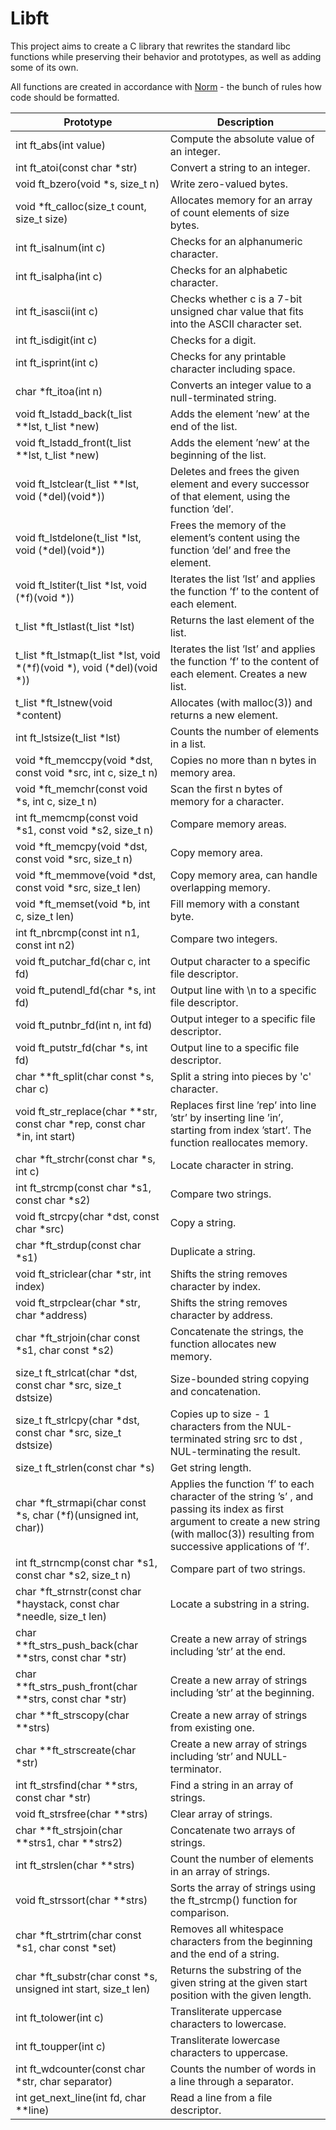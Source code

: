 # Libft

This project aims to create a C library that rewrites the standard libc functions while preserving their behavior and prototypes, as well as adding some of its own.

All functions are created in accordance with [Norm](https://github.com/42School/norminette) - the bunch of rules how code should be formatted.

| Prototype | Description |
| --------- | ----------- |
| int ft_abs(int value) | Compute the absolute value of an integer. |
| int ft_atoi(const char \*str) | Convert a string to an integer. |
| void ft_bzero(void \*s, size_t n) | Write zero-valued bytes. |
| void \*ft_calloc(size_t count, size_t size) | Allocates memory for an array of count elements of size bytes. |
| int ft_isalnum(int c) | Checks for an alphanumeric character. |
| int ft_isalpha(int c) | Checks for an alphabetic character. |
| int ft_isascii(int c) | Checks whether c is a 7-bit unsigned char value that fits into the ASCII character set. |
| int ft_isdigit(int c) | Checks for a digit. |
| int ft_isprint(int c) | Checks for any printable character including space. |
| char *ft_itoa(int n) | Converts an integer value to a null-terminated string. |
| void ft_lstadd_back(t_list \*\*lst, t_list \*new) | Adds the element ’new’ at the end of the list. |
| void ft_lstadd_front(t_list \*\*lst, t_list \*new) | Adds the element ’new’ at the beginning of the list. |
| void ft_lstclear(t_list \*\*lst, void (\*del)(void\*)) | Deletes and frees the given element and every successor of that element, using the function ’del’. |
| void ft_lstdelone(t_list \*lst, void (\*del)(void\*)) | Frees the memory of the element’s content using the function ’del’ and free the element. |
| void ft_lstiter(t_list \*lst, void (\*f)(void \*)) | Iterates the list ’lst’ and applies the function ’f’ to the content of each element. |
| t_list \*ft_lstlast(t_list \*lst) | Returns the last element of the list. |
| t_list \*ft_lstmap(t_list \*lst, void \*(\*f)(void \*), void (\*del)(void \*)) | Iterates the list ’lst’ and applies the function ’f’ to the content of each element. Creates a new list. |
| t_list \*ft_lstnew(void \*content) | Allocates (with malloc(3)) and returns a new element. |
| int ft_lstsize(t_list \*lst) | Counts the number of elements in a list. |
| void \*ft_memccpy(void \*dst, const void \*src, int c, size_t n) | Copies no more than n bytes in memory area. |
| void \*ft_memchr(const void \*s, int c, size_t n) | Scan the first n bytes of memory for a character. |
| int ft_memcmp(const void \*s1, const void \*s2, size_t n) | Compare memory areas. |
| void *ft_memcpy(void *dst, const void *src, size_t n) | Copy memory area. |
| void \*ft_memmove(void \*dst, const void \*src, size_t len) | Copy memory area, can handle overlapping memory. |
| void \*ft_memset(void \*b, int c, size_t len) | Fill memory with a constant byte. |
| int ft_nbrcmp(const int n1, const int n2) | Compare two integers. |
| void ft_putchar_fd(char c, int fd) | Output character to a specific file descriptor. |
| void ft_putendl_fd(char \*s, int fd) | Output line with \n to a specific file descriptor. |
| void ft_putnbr_fd(int n, int fd) | Output integer to a specific file descriptor. |
| void ft_putstr_fd(char \*s, int fd) | Output line to a specific file descriptor. |
| char \*\*ft_split(char const \*s, char c) | Split a string into pieces by 'c' character. |
| void ft_str_replace(char \*\*str, const char \*rep, const char \*in, int start) | Replaces first line ’rep’ into line ’str’ by inserting line ’in’, starting from index ’start’. The function reallocates memory. |
| char \*ft_strchr(const char \*s, int c) | Locate character in string. |
| int ft_strcmp(const char \*s1, const char \*s2) | Compare two strings. |
| void ft_strcpy(char \*dst, const char \*src) | Copy a string. |
| char \*ft_strdup(const char \*s1) | Duplicate a string. |
| void ft_striclear(char \*str, int index) | Shifts the string removes character by index. |
| void ft_strpclear(char \*str, char \*address) | Shifts the string removes character by address. |
| char \*ft_strjoin(char const \*s1, char const \*s2) | Concatenate the strings, the function allocates new memory. |
| size_t ft_strlcat(char \*dst, const char \*src, size_t dstsize) | Size-bounded string copying and concatenation. |
| size_t ft_strlcpy(char \*dst, const char \*src, size_t dstsize) | Copies up to size - 1 characters from the NUL-terminated string src to dst , NUL-terminating the result. |
| size_t ft_strlen(const char \*s) | Get string length. |
| char \*ft_strmapi(char const \*s, char (\*f)(unsigned int, char)) | Applies the function ’f’ to each character of the string ’s’ , and passing its index as first argument to create a new string (with malloc(3)) resulting from successive applications of ’f’. |
| int ft_strncmp(const char \*s1, const char \*s2, size_t n) | Compare part of two strings. |
| char \*ft_strnstr(const char \*haystack, const char \*needle, size_t len) | Locate a substring in a string. |
| char \*\*ft_strs_push_back(char \*\*strs, const char \*str) | Create a new array of strings including ’str’ at the end. |
| char \*\*ft_strs_push_front(char \*\*strs, const char \*str) | Create a new array of strings including ’str’ at the beginning. |
| char \*\*ft_strscopy(char \*\*strs) | Create a new array of strings from existing one. |
| char \*\*ft_strscreate(char \*str) | Create a new array of strings including ’str’ and NULL-terminator. |
| int ft_strsfind(char \*\*strs, const char \*str) | Find a string in an array of strings. |
| void ft_strsfree(char \*\*strs) | Clear array of strings. |
| char \*\*ft_strsjoin(char \*\*strs1, char \*\*strs2) | Concatenate two arrays of strings. |
| int ft_strslen(char \*\*strs) | Count the number of elements in an array of strings. |
| void ft_strssort(char \*\*strs) | Sorts the array of strings using the ft_strcmp() function for comparison. |
| char \*ft_strtrim(char const \*s1, char const \*set) | Removes all whitespace characters from the beginning and the end of a string. |
| char \*ft_substr(char const \*s, unsigned int start, size_t len) | Returns the substring of the given string at the given start position with the given length. |
| int ft_tolower(int c) | Transliterate uppercase characters to lowercase. |
| int ft_toupper(int c) | Transliterate lowercase characters to uppercase. |
| int ft_wdcounter(const char \*str, char separator) | Counts the number of words in a line through a separator. |
| int get_next_line(int fd, char **line) | Read a line from a file descriptor. |
